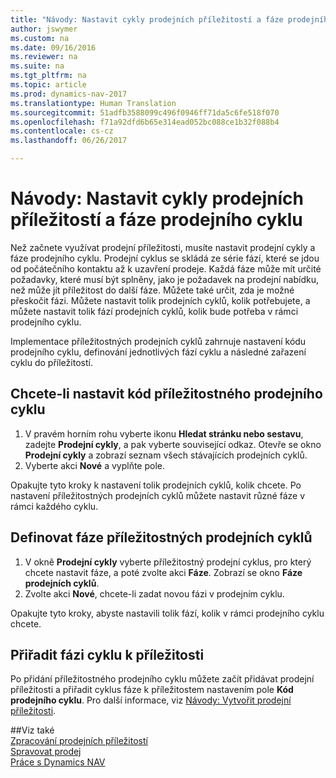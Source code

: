 ```yaml
---
title: "Návody: Nastavit cykly prodejních příležitostí a fáze prodejního cyklu"
author: jswymer
ms.custom: na
ms.date: 09/16/2016
ms.reviewer: na
ms.suite: na
ms.tgt_pltfrm: na
ms.topic: article
ms.prod: dynamics-nav-2017
ms.translationtype: Human Translation
ms.sourcegitcommit: 51adfb3588099c496f0946ff71da5c6fe518f070
ms.openlocfilehash: f71a92dfd6b65e314ead052bc088ce1b32f088b4
ms.contentlocale: cs-cz
ms.lasthandoff: 06/26/2017

---
```

# <a name="how-to-set-up-opportunity-sales-cycles-and-cycle-stages"></a>Návody: Nastavit cykly prodejních příležitostí a fáze prodejního cyklu
Než začnete využívat prodejní příležitosti, musíte nastavit prodejní cykly a fáze prodejního cyklu. Prodejní cyklus se skládá ze série fází, které se jdou od počátečního kontaktu až k uzavření prodeje. Každá fáze může mít určité požadavky, které musí být splněny, jako je požadavek na prodejní nabídku, než může jít příležitost do další fáze. Můžete také určit, zda je možné přeskočit fázi. Můžete nastavit tolik prodejních cyklů, kolik potřebujete, a můžete nastavit tolik fází prodejních cyklů, kolik bude potřeba v rámci prodejního cyklu.

Implementace příležitostných prodejních cyklů zahrnuje nastavení kódu prodejního cyklu, definování jednotlivých fází cyklu a následné zařazení cyklu do příležitostí.

## <a name="to-set-up-an-opportunity-sales-cycle-code"></a>Chcete-li nastavit kód příležitostného prodejního cyklu
1. V pravém horním rohu vyberte ikonu **Hledat stránku nebo sestavu**, zadejte **Prodejní cykly**, a pak vyberte související odkaz. Otevře se okno **Prodejní cykly** a zobrazí seznam všech stávajících prodejních cyklů.
2. Vyberte akci **Nové** a vyplňte pole.

Opakujte tyto kroky k nastavení tolik prodejních cyklů, kolik chcete. Po nastavení příležitostných prodejních cyklů můžete nastavit různé fáze v rámci každého cyklu.

## <a name="to-define-opportunity-sales-cycle-stages"></a>Definovat fáze příležitostných prodejních cyklů
1. V okně **Prodejní cykly** vyberte příležitostný prodejní cyklus, pro který chcete nastavit fáze, a poté zvolte akci **Fáze**. Zobrazí se okno **Fáze prodejních cyklů**.
2. Zvolte akci **Nové**, chcete-li zadat novou fázi v prodejním cyklu.

Opakujte tyto kroky, abyste nastavili tolik fází, kolik v rámci prodejního cyklu chcete.

## <a name="to-assign-stage-cycle-to-an-opportunity"></a>Přiřadit fázi cyklu k příležitosti
Po přidání  příležitostného prodejního cyklu můžete začít přidávat prodejní příležitosti a přiřadit cyklus fáze k příležitostem nastavením pole **Kód prodejního cyklu**. Pro další informace, viz [Návody: Vytvořit prodejní příležitosti](marketing-how-create-opportunities.md).

##<a name="see-also"></a>Viz také  
[Zpracování prodejních příležitostí](marketing-processing-sales-opportunities.md)  
[Spravovat prodej](sales-manage-sales.md)  
[Práce s Dynamics NAV](ui-work-product.md)

